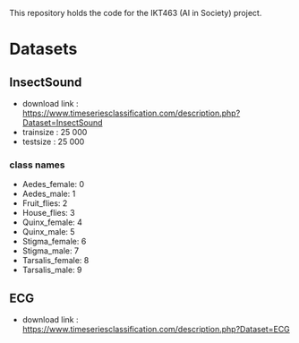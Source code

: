 This repository holds the code for the IKT463 (AI in Society) project.

# Datasets

## InsectSound

- download link : https://www.timeseriesclassification.com/description.php?Dataset=InsectSound
- trainsize : 25 000
- testsize : 25 000

### class names

- Aedes_female: 0
- Aedes_male: 1
- Fruit_flies: 2
- House_flies: 3
- Quinx_female: 4
- Quinx_male: 5
- Stigma_female: 6
- Stigma_male: 7
- Tarsalis_female: 8
- Tarsalis_male: 9

## ECG

- download link : https://www.timeseriesclassification.com/description.php?Dataset=ECG
